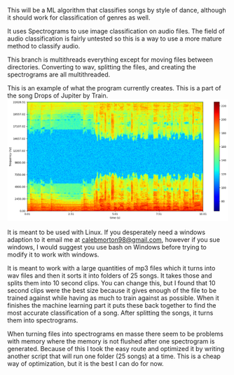 This will be a ML algorithm that classifies songs by style of dance, although it should work for classification of genres as well.

It uses Spectrograms to use image classification on audio files. The field of audio classification is fairly untested so this is a way to use a more mature method to classify audio.

This branch is multithreads everything except for moving files between directories. Converting to wav, splitting the files, and creating the spectrograms are all multithreaded.

This is an example of what the program currently creates. This is a part of the song Drops of Jupiter by Train.
![alt text](https://github.com/Catalyze326/ML-Spectrogram-Dataset-Creation/blob/master/Spectrograms/DropsOfJupiter.png)

It is meant to be used with Linux. If you desperately need a windows adaption to it email me at calebmorton98@gmail.com, however if you sue windows, I would suggest you use bash on Windows before trying to modify it to work with windows.

It is meant to work with a large quantities of mp3 files which it turns into wav files and then it sorts it into folders of 25 songs. It takes those and splits them into 10 second clips. You can change this, but I found that 10 second clips were the best size because it gives enough of the file to be trained against while having as much to train against as possible. When it finishes the machine learning part it puts these back together to find the most accurate classification of a song. After splitting the songs, it turns them into spectrograms.

When turning files into spectrograms en masse there seem to be problems with memory where the memory is not flushed after one spectrogram is generated. Because of this I took the easy route and optimized it by writing another script that will run one folder (25 songs) at a time. This is a cheap way of optimization, but it is the best I can do for now.
